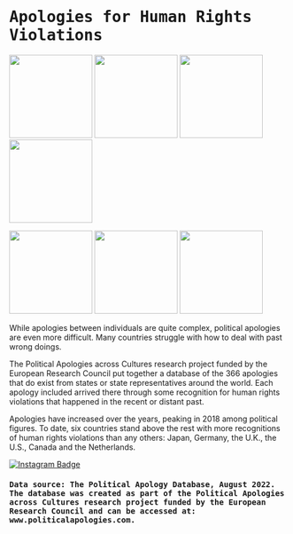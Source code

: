 <h1><samp>Apologies for Human Rights Violations</samp></h1>

<p float="left"> <img src="/dataviz-archive/apologies-for-human-rights-violations/ApologiesForHRV-1.png" width="150" /> <img src="/dataviz-archive/apologies-for-human-rights-violations/ApologiesForHRVJapan-1.png" width="150" /> <img src="/dataviz-archive/apologies-for-human-rights-violations/ApologiesForHRVGermany-2.png" width="150" /> <img src="/dataviz-archive/apologies-for-human-rights-violations/ApologiesForHRV-UK3.png" width="150" /> </p>
<p float="left"> <img src="/dataviz-archive/apologies-for-human-rights-violations/ApologiesForHRVUnitedStates-4.png" width="150" /> <img src="/dataviz-archive/apologies-for-human-rights-violations/ApologiesForHRVCanada-5.png" width="150" /> <img src="/dataviz-archive/apologies-for-human-rights-violations/ApologiesForHRVNetherlands-6.png" width="150" /> </p>

While apologies between individuals are quite complex, political apologies are even more difficult. Many countries struggle with how to deal with past wrong doings. 

The Political Apologies across Cultures research project funded by the European Research Council put together a database of the 366 apologies that do exist from states or state representatives around the world. Each apology included arrived there through some recognition for human rights violations that happened in the recent or distant past. 

Apologies have increased over the years, peaking in 2018 among political figures. To date, six countries stand above the rest with more recognitions of human rights violations than any others: Japan, Germany, the U.K., the U.S., Canada and the Netherlands.

[![Instagram Badge](https://img.shields.io/badge/-See%20post%20on%20Instagram-F5EDEA?logo=instagram&logoColor=black&style=flat)](https://www.instagram.com/p/ClMQDZsj9Er/?igshid=MDJmNzVkMjY=)

<h4><samp> 
Data source: The Political Apology Database, August 2022. The database was created as part of the Political Apologies across Cultures research project funded by the European Research Council and can be accessed at: www.politicalapologies.com.
</samp></h4>
